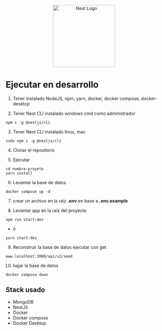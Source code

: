 <p align="center">
  <a href="http://nestjs.com/" target="blank"><img src="https://nestjs.com/img/logo-small.svg" width="200" alt="Nest Logo" /></a>
</p>

# Ejecutar en desarrollo

1. Tener instalado NodeJS, npm, yarn, docker, docker compose, docker-desktop

2. Tener Nest CLI instalado windows cmd como administrador

```
npm i -g @nestjs/cli
```

3. Tener Nest CLI instalado linux, mac

```
sudo npm i -g @nestjs/cli
```

4. Clonar el repositorio

5. Ejecutar

```
cd nombre-proyeto
yarn install
```

6. Levantar la base de datos

```
docker compose up -d
```

7. crear un archivo en la raíz **.env** en base a **.env.example**

8. Levantar app en la raíz del proyecto

```
npm run start:dev
```

- ó

```
yarn start:dev
```

9. Reconstruir la base de datos ejecutar con get

```
www.localhost:3000/api/v2/seed
```

10. bajar la base de datos

```
docker compose down
```

## Stack usado

- MongoDB
- NestJS
- Docker
- Docker compose
- Docker Desktop
